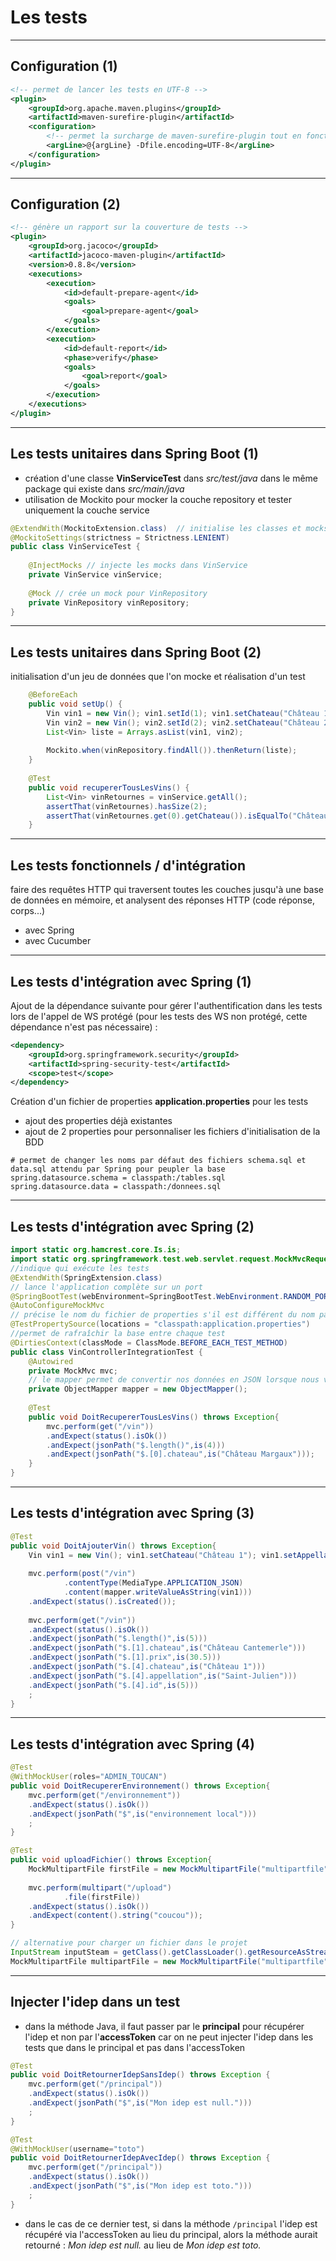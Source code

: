 # Les tests

----

## Configuration (1)

```xml
<!-- permet de lancer les tests en UTF-8 -->
<plugin>
	<groupId>org.apache.maven.plugins</groupId>
	<artifactId>maven-surefire-plugin</artifactId>
	<configuration>
		<!-- permet la surcharge de maven-surefire-plugin tout en fonctionnant avec jacoco -->
		<argLine>@{argLine} -Dfile.encoding=UTF-8</argLine>
	</configuration>
</plugin>
```

----

## Configuration (2)

```xml
<!-- génère un rapport sur la couverture de tests -->
<plugin>
	<groupId>org.jacoco</groupId>
	<artifactId>jacoco-maven-plugin</artifactId>
	<version>0.8.8</version>
	<executions>
		<execution>
			<id>default-prepare-agent</id>
			<goals>
				<goal>prepare-agent</goal>
			</goals>
		</execution>
		<execution>
			<id>default-report</id>
			<phase>verify</phase>
			<goals>
				<goal>report</goal>
			</goals>
		</execution>
	</executions>
</plugin>
```

----

## Les tests unitaires dans Spring Boot (1)

- création d'une classe **VinServiceTest** dans *src/test/java* dans le même package qui existe dans *src/main/java*
- utilisation de Mockito pour mocker la couche repository et tester uniquement la couche service

```java
@ExtendWith(MockitoExtension.class)  // initialise les classes et mocks avant d'exécuter les tests
@MockitoSettings(strictness = Strictness.LENIENT)
public class VinServiceTest {
	
	@InjectMocks // injecte les mocks dans VinService
	private VinService vinService;
	
	@Mock // crée un mock pour VinRepository
	private VinRepository vinRepository;
}
```

----

## Les tests unitaires dans Spring Boot (2)

initialisation d'un jeu de données que l'on mocke et réalisation d'un test

```java
	@BeforeEach
	public void setUp() {
		Vin vin1 = new Vin(); vin1.setId(1); vin1.setChateau("Château 1"); vin1.setAppellation("Saint-Julien"); vin1.setPrix(10.0);
		Vin vin2 = new Vin(); vin2.setId(2); vin2.setChateau("Château 2"); vin2.setAppellation("Pomerol"); vin2.setPrix(25.0);
		List<Vin> liste = Arrays.asList(vin1, vin2);
		
		Mockito.when(vinRepository.findAll()).thenReturn(liste);
	}
	
	@Test
	public void recupererTousLesVins() {
		List<Vin> vinRetournes = vinService.getAll();
		assertThat(vinRetournes).hasSize(2);
		assertThat(vinRetournes.get(0).getChateau()).isEqualTo("Château 1");
	}
```

----

## Les tests fonctionnels / d'intégration

faire des requêtes HTTP qui traversent toutes les couches jusqu'à une base de données en mémoire, et analysent des réponses HTTP (code réponse, corps...)
- avec Spring
- avec Cucumber


----

## Les tests d'intégration avec Spring (1)

Ajout de la dépendance suivante pour gérer l'authentification dans les tests lors de l'appel de WS protégé (pour les tests des WS non protégé, cette dépendance n'est pas nécessaire) :

```xml
<dependency>
	<groupId>org.springframework.security</groupId>
	<artifactId>spring-security-test</artifactId>
	<scope>test</scope>
</dependency>
```

Création d'un fichier de properties **application.properties** pour les tests
- ajout des properties déjà existantes
- ajout de 2 properties pour personnaliser les fichiers d'initialisation de la BDD
```properties
# permet de changer les noms par défaut des fichiers schema.sql et data.sql attendu par Spring pour peupler la base
spring.datasource.schema = classpath:/tables.sql 
spring.datasource.data = classpath:/donnees.sql
```

----

## Les tests d'intégration avec Spring (2)

```java
import static org.hamcrest.core.Is.is;
import static org.springframework.test.web.servlet.request.MockMvcRequestBuilders.*;
//indique qui exécute les tests
@ExtendWith(SpringExtension.class)
// lance l'application complète sur un port
@SpringBootTest(webEnvironment=SpringBootTest.WebEnvironment.RANDOM_PORT)
@AutoConfigureMockMvc
// précise le nom du fichier de properties s'il est différent du nom par défaut
@TestPropertySource(locations = "classpath:application.properties")
//permet de rafraîchir la base entre chaque test
@DirtiesContext(classMode = ClassMode.BEFORE_EACH_TEST_METHOD)
public class VinControllerIntegrationTest {
	@Autowired
	private MockMvc mvc;
	// le mapper permet de convertir nos données en JSON lorsque nous voulons invoquer notre API
	private ObjectMapper mapper = new ObjectMapper();
	
	@Test
	public void DoitRecupererTousLesVins() throws Exception{
		mvc.perform(get("/vin"))
		.andExpect(status().isOk())
		.andExpect(jsonPath("$.length()",is(4)))
		.andExpect(jsonPath("$.[0].chateau",is("Château Margaux")));
	}
}
```

----

## Les tests d'intégration avec Spring (3)

```java
@Test
public void DoitAjouterVin() throws Exception{
	Vin vin1 = new Vin(); vin1.setChateau("Château 1"); vin1.setAppellation("Saint-Julien"); vin1.setPrix(10.0); 
	
	mvc.perform(post("/vin")
			.contentType(MediaType.APPLICATION_JSON)
			.content(mapper.writeValueAsString(vin1)))
	.andExpect(status().isCreated());
	
	mvc.perform(get("/vin"))
	.andExpect(status().isOk())
	.andExpect(jsonPath("$.length()",is(5)))
	.andExpect(jsonPath("$.[1].chateau",is("Château Cantemerle")))
	.andExpect(jsonPath("$.[1].prix",is(30.5)))
	.andExpect(jsonPath("$.[4].chateau",is("Château 1")))
	.andExpect(jsonPath("$.[4].appellation",is("Saint-Julien")))
	.andExpect(jsonPath("$.[4].id",is(5)))
	;
}
```

----

## Les tests d'intégration avec Spring (4)

```java
@Test
@WithMockUser(roles="ADMIN_TOUCAN")
public void DoitRecupererEnvironnement() throws Exception{
	mvc.perform(get("/environnement"))
	.andExpect(status().isOk())
	.andExpect(jsonPath("$",is("environnement local")))
	;
}

@Test
public void uploadFichier() throws Exception{
	MockMultipartFile firstFile = new MockMultipartFile("multipartfile", "filename.txt", "text/plain", "coucou".getBytes());
	
	mvc.perform(multipart("/upload")
			.file(firstFile))
	.andExpect(status().isOk())
	.andExpect(content().string("coucou"));
}

// alternative pour charger un fichier dans le projet
InputStream inputSteam = getClass().getClassLoader().getResourceAsStream("toto.txt");
MockMultipartFile multipartFile = new MockMultipartFile("multipartfile", inputSteam);
```

----

## Injecter l'idep dans un test

- dans la méthode Java, il faut passer par le **principal** pour récupérer l'idep et non par l'**accessToken** car on ne peut injecter l'idep dans les tests que dans le principal et pas dans l'accessToken

```java
@Test
public void DoitRetournerIdepSansIdep() throws Exception {
	mvc.perform(get("/principal"))
	.andExpect(status().isOk())
	.andExpect(jsonPath("$",is("Mon idep est null.")))
	;
}

@Test
@WithMockUser(username="toto")
public void DoitRetournerIdepAvecIdep() throws Exception {
	mvc.perform(get("/principal"))
	.andExpect(status().isOk())
	.andExpect(jsonPath("$",is("Mon idep est toto.")))
	;
}
```

- dans le cas de ce dernier test, si dans la méthode `/principal` l'idep est récupéré via l'accessToken au lieu du principal, alors la méthode aurait retourné : *Mon idep est null.* au lieu de *Mon idep est toto.*